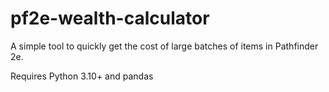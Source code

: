 # pf2e-wealth-calculator

A simple tool to quickly get the cost of large batches of items in Pathfinder 2e. 

Requires Python 3.10+ and pandas

